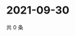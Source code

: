 # 2021-09-30

共 0 条

<!-- BEGIN WEIBO -->
<!-- 最后更新时间 Thu Sep 30 2021 05:07:24 GMT+0800 (China Standard Time) -->

<!-- END WEIBO -->
